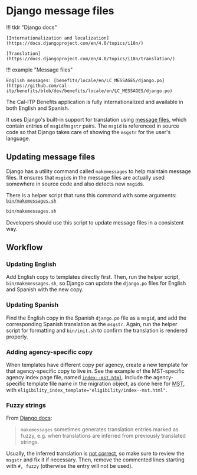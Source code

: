 # Django message files

!!! tldr "Django docs"

    [Internationalization and localization](https://docs.djangoproject.com/en/4.0/topics/i18n/)

    [Translation](https://docs.djangoproject.com/en/4.0/topics/i18n/translation/)

!!! example "Message files"

    English messages: [benefits/locale/en/LC_MESSAGES/django.po](https://github.com/cal-itp/benefits/blob/dev/benefits/locale/en/LC_MESSAGES/django.po)

The Cal-ITP Benefits application is fully internationalized and available in both English and Spanish.

It uses Django's built-in support for translation using [message files](https://docs.djangoproject.com/en/4.0/topics/i18n/#term-message-file), which contain entries of `msgid`/`msgstr` pairs. The `msgid` is referenced in source code so that Django takes care of showing the `msgstr` for the user's language.

## Updating message files

Django has a utility command called `makemessages` to help maintain message files. It ensures that `msgid`s in the message files are actually used somewhere in source code and also detects new `msgid`s.

There is a helper script that runs this command with some arguments: [`bin/makemessages.sh`](https://github.com/cal-itp/benefits/blob/dev/bin/makemessages.sh)

```bash
bin/makemessages.sh
```

Developers should use this script to update message files in a consistent way.

## Workflow

### Updating English

Add English copy to templates directly first. Then, run the helper script, `bin/makemessages.sh`, so Django can update the `django.po` files for English and Spanish with the new copy.

### Updating Spanish

Find the English copy in the Spanish `django.po` file as a `msgid`, and add the corresponding Spanish translation as the `msgstr`. Again, run the helper script for formatting and `bin/init.sh` to confirm the translation is rendered properly.

### Adding agency-specific copy

When templates have different copy per agency, create a new template for that agency-specific copy to live in. See the example of the MST-specific agency index page file, named [`index--mst.html`](https://github.com/cal-itp/benefits/blob/dev/benefits/core/templates/core/index--mst.html). Include the agency-specific template file name in the migration object, as done here for [MST](https://github.com/cal-itp/benefits/blob/dev/benefits/core/migrations/0002_data.py#L260), with `eligibility_index_template="eligibility/index--mst.html"`.

### Fuzzy strings

From [Django docs](https://docs.djangoproject.com/en/4.0/topics/i18n/translation/#message-files):

> `makemessages` sometimes generates translation entries marked as fuzzy, e.g. when translations are inferred from previously translated strings.

Usually, the inferred translation is [not correct](https://code.djangoproject.com/ticket/10852#comment:3), so make sure to review the `msgstr` and fix it if necessary. Then, remove the commented lines starting with `#, fuzzy` (otherwise the entry will not be used).
